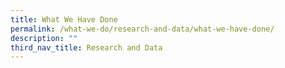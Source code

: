 ```yaml
---
title: What We Have Done
permalink: /what-we-do/research-and-data/what-we-have-done/
description: ""
third_nav_title: Research and Data
---
```

